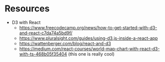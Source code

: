 # Resources

- D3 with React
  - https://www.freecodecamp.org/news/how-to-get-started-with-d3-and-react-c7da74a5bd9f/
  - https://www.pluralsight.com/guides/using-d3.js-inside-a-react-app
  - https://wattenberger.com/blog/react-and-d3
  - https://medium.com/react-courses/world-map-chart-with-react-d3-with-ts-468b05f35404
    (this one is really cool)


